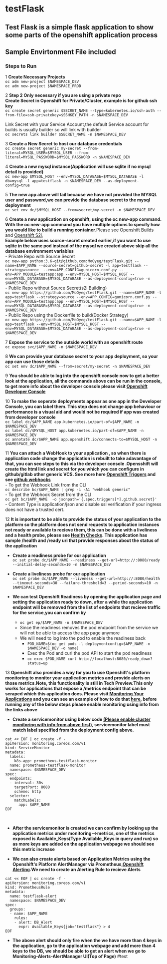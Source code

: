 # testFlask

## Test Flask is a simple flask application to show some parts of the openshift application process</br>
## Sample Envirtonment File included

 
### Steps to Run<br/>

1 **Create Necessary Projects**<br/>
```oc adm new-project $NAMESPACE_DEV```<br/>
```oc adm new-project $NAMESPACE_PROD```<br/>    

2 **Step 2 Only necessary if you are using a private repo**<br/>
**Create Secret in Openshift for Private/Cluster, example is for github ssh key**<br/>
```oc create secret generic $SECRET_NAME --type=kubernetes.io/ssh-auth --from-file=ssh-privatekey=$SSHKEY_PATH -n $NAMESPACE_DEV```

 Link Secret with your Service Account,the default Service account for builds is usually builder so will link with builder<br/>
```oc secrets link builder $SECRET_NAME -n $NAMESPACE_DEV```

3 **Create a New Secret to host our database credentials**<br/>
```oc create secret generic my-secret --from-literal=MYSQL_USER=$MYSQL_USER --from-literal=MYSQL_PASSWORD=$MYSQL_PASSWORD -n $NAMESPACE_DEV```

4 **Create a new mysql instance(Application will use sqlite if no mysql detail is provided)**<br/>
```oc new-app $MYSQL_HOST --env=MYSQL_DATABASE=$MYSQL_DATABASE -l db=mysql -l app=testflask -n $NAMESPACE_DEV --as-deployment-config=true```

5 **The new app above will fail because we have not provided the MYSQL user and password,we can provide the database secret to the mysql deployment**<br/>
```oc set env dc/$MYSQL_HOST --from=secret/my-secret -n $NAMESPACE_DEV```

6 **Create a new application on openshift, using the oc new-app command. With the oc new-app command you have multiple options to specify how you would like to build a running container**.Please see [Openshift Builds](https://docs.openshift.com/container-platform/4.3/builds/understanding-image-builds.html) and [Openshift S2i](https://docs.openshift.com/enterprise/3.2/using_images/s2i_images/python.html), <br/>**Example below uses source-secret created earlier,if you want to use sqlite in the same pod instead of the mysql we created above skip all the database environment variables**</br>                                     - Private Repo with Source Secret<br/>  ```oc new-app python:3.6~git@github.com:MoOyeg/testFlask.git --name=$APP_NAME --source-secret=github-secret -l app=testflask --strategy=source  --env=APP_CONFIG=gunicorn.conf.py --env=APP_MODULE=testapp:app --env=MYSQL_HOST=$MYSQL_HOST --env=MYSQL_DATABASE=$MYSQL_DATABASE --as-deployment-config=true -n $NAMESPACE_DEV```<br/>
    - Public Repo without Source Secret(s2i Building)<br/> ```oc new-app https://github.com/MoOyeg/testFlask.git --name=$APP_NAME -l app=testflask --strategy=source --env=APP_CONFIG=gunicorn.conf.py --env=APP_MODULE=testapp:app --env=MYSQL_HOST=$MYSQL_HOST --env=MYSQL_DATABASE=$MYSQL_DATABASE --as-deployment-config=true -n $NAMESPACE_DEV```<br/>
    - Public Repo using the Dockerfile to build(Docker Strategy)<br/>```oc new-app https://github.com/MoOyeg/testFlask.git --name=$APP_NAME -l app=testflask --env=MYSQL_HOST=$MYSQL_HOST --env=MYSQL_DATABASE=$MYSQL_DATABASE --as-deployment-config=true -n $NAMESPACE_DEV```<br/> 

7 **Expose the service to the outside world with an openshift route**<br/>
```oc expose svc/$APP_NAME -n $NAMESPACE_DEV```

8 **We can provide your database secret to your app deployment, so your app can use those details**<br/>
```oc set env dc/$APP_NAME --from=secret/my-secret -n $NAMESPACE_DEV```

9 **You should be able to log into the openshift console now to get a better look at the application, all the commands above can be run in the console, to get more info about the developer console please visit [Openshift Developer Console](https://docs.openshift.com/container-platform/4.4/applications/application_life_cycle_management/odc-creating-applications-using-developer-perspective.html)**

10 **To make the seperate deployments appear as one app in the Developer Console, you can label them. This step does not change app behaviour or performance is a visual aid and would not be required if app was created from developer console**<br/>
```oc label dc/$APP_NAME app.kubernetes.io/part-of=$APP_NAME -n $NAMESPACE_DEV```<br/>
```oc label dc/$MYSQL_HOST app.kubernetes.io/part-of=$APP_NAME -n $NAMESPACE_DEV```<br/>
```oc annotate dc/$APP_NAME app.openshift.io/connects-to=$MYSQL_HOST -n $NAMESPACE_DEV```<br/>

11 **You can attach a WebHook to your application , so when there is application code change the application is rebuilt to take adavantage of that, you can see steps to this via the developer console .Opensshift will create the html link and secret for you which you can configure in github/gitlab other generic VCS. See more here [Openshift Triggers](https://docs.openshift.com/container-platform/4.4/builds/triggering-builds-build-hooks.html) and see [github webhooks](https://developer.github.com/webhooks/)**<br/>
    -  To get the Webhook Link from the CLI<br/>
       ```oc describe bc/$APP_NAME | grep -i -A1 "webhook generic"```<br/>
    -  To get the Webhook Secret from the CLI<br/>
       ```oc get bc/$APP_NAME  -o jsonpath='{.spec.triggers[*].github.secret}'```<br/>
    - Content Type is application/json and disable ssl verification if your ingress does not have a trusted cert.<br/>


12 **It is important to be able to provide the status of your application to the platform so the platform does not send requests to application instances not ready or available to recieve them, this can be done with a liveliness and a health probe, please see [Health Checks](https://docs.openshift.com/container-platform/4.4/applications/application-health.html). This application has  sample /health and /ready uri that provide responses about the status of the application**<br/>

   - **Create a readiness probe for our application**<br/>
```oc set probe dc/$APP_NAME --readiness --get-url=http://:8080/ready --initial-delay-seconds=10 -n $NAMESPACE_DEV```<br/>

   - **Create a liveliness probe for our application**<br/>
```oc set probe dc/$APP_NAME --liveness --get-url=http://:8080/health --timeout-seconds=30 --failure-threshold=3 --period-seconds=10 -n $NAMESPACE_DEV```<br/>

   - **We can test Openshift Readiness by opening the application page and setting the application ready to down, after a while the application endpoint will be removed from the list of endpoints that recieve traffic for the service,you can confirm by**<br/>
      - ```oc get ep/$APP_NAME -n $NAMESPACE_DEV```<br/>
      - Since the readiness removes the pod endpoint from the service we will not be able to access the app page anymore<br/>
      - We will need to log into the pod to enable the readiness back <br/>
           - ```POD_NAME=$(oc get pods -l deploymentconfig=$APP_NAME -n $NAMESPACE_DEV -o name)```<br/>
           - Exec the Pod and curl the pod API to start the pod readiness<br/>
           - ```oc exec $POD_NAME curl http://localhost:8080/ready_down?status=up```<br/>
      
13 **Openshift also provides a way for you to use Openshift's platform monitoring to monitor your application metrics and provide alerts on those metrics.Note, this functionality is still in Tech Preview.This only works for applications that expose a /metrics endpoint that can be scraped which this application does. Please visit [Monitoring Your Applications](https://docs.openshift.com/container-platform/4.4/monitoring/monitoring-your-own-services.html) and you can see an example of how to do that [here](https://servicesblog.redhat.com/2020/04/08/application-monitoring-openshift/), before running any of the below steps please enable monitoring using info from the links above**<br/>

   - **Create a servicemonitor using below code <ins>(Please enable cluster monitoring with info from above first)</ins>, servicemonitor label must match label specified from the deployment config above.**<br/>

```
cat << EOF | oc create -f -
apiVersion: monitoring.coreos.com/v1
kind: ServiceMonitor
metadata:
  labels:
    k8s-app: prometheus-testflask-monitor
  name: prometheus-testflask-monitor
  namespace: $NAMESPACE_DEV
spec:
  endpoints:
  - interval: 30s
    targetPort: 8080
    scheme: http
  selector:
    matchLabels:
      app: $APP_NAME
EOF
```
<br/>

   - **After the servicemonitor is created we can confirm by looking up the application metrics under monitoring-->metrics, one of the metrics exposed is Available_Keys(Type Available_Keys in query and run) so as more keys are added on the application webpage we should see this metric increase**

   - **We can also create alerts based on Application Metrics using the Openshift's Platform AlertManager via Prometheus,[Openshift Alerting](https://docs.openshift.com/container-platform/4.4/monitoring/cluster_monitoring/managing-cluster-alerts.html).We need to create an Alerting Rule to recieve Alerts**

```
cat << EOF | oc create -f -
apiVersion: monitoring.coreos.com/v1
kind: PrometheusRule
metadata:
  name: testflask-alert
  namespace: $NAMESPACE_DEV
spec:
  groups:
  - name: $APP_NAME
    rules:
    - alert: DB_Alert
      expr: Available_Keys{job="testflask"} > 4
EOF
```
   - **The above alert should only fire when the we have more than 4 keys in the application, go to the application webpage and add more than 4 keys to the DB, we should be able to get an alert when we go to Monitoring-Alerts-AlertManager UI(Top of Page)**
#test
